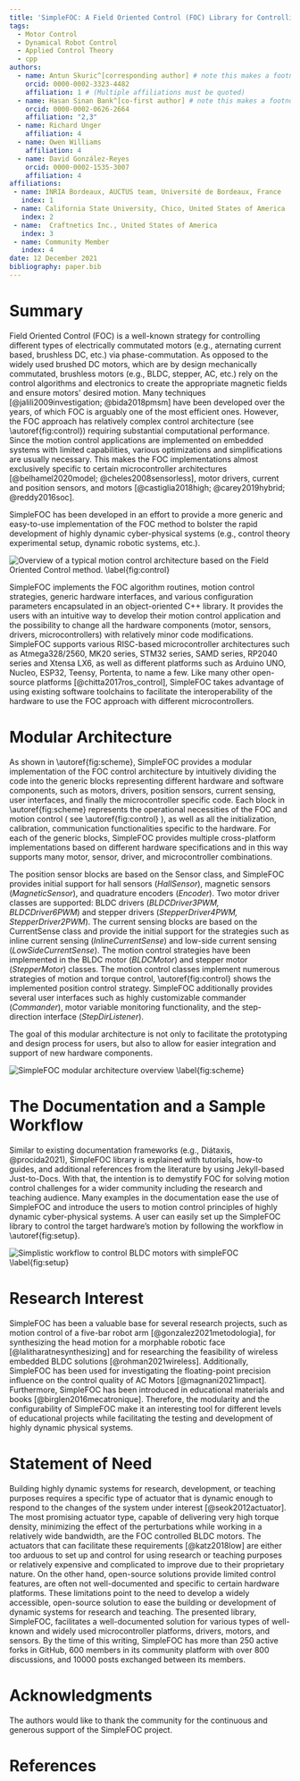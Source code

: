 ```yaml
---
title: 'SimpleFOC: A Field Oriented Control (FOC) Library for Controlling Brushless Direct Current (BLDC) and Stepper Motors'
tags: 
  - Motor Control
  - Dynamical Robot Control
  - Applied Control Theory
  - cpp
authors:
  - name: Antun Skuric^[corresponding author] # note this makes a footnote saying 'co-first author'
    orcid: 0000-0002-3323-4482
    affiliation: 1 # (Multiple affiliations must be quoted)
  - name: Hasan Sinan Bank^[co-first author] # note this makes a footnote saying 'co-first author'
    orcid: 0000-0002-0626-2664
    affiliation: "2,3"
  - name: Richard Unger
    affiliation: 4
  - name: Owen Williams
    affiliation: 4
  - name: David González-Reyes
    orcid: 0000-0002-1535-3007
    affiliation: 4
affiliations:
 - name: INRIA Bordeaux, AUCTUS team, Université de Bordeaux, France
   index: 1
 - name: California State University, Chico, United States of America
   index: 2
 - name:  Craftnetics Inc., United States of America
   index: 3
 - name: Community Member
   index: 4
date: 12 December 2021
bibliography: paper.bib
---
```


# Summary

Field Oriented Control (FOC) is a well-known strategy for controlling different types of electrically commutated motors (e.g., aternating current based, brushless DC, etc.) via phase-commutation. As opposed to the widely used brushed DC motors, which are by design mechanically commutated, brushless motors (e.g., BLDC, stepper, AC, etc.) rely on the control algorithms and electronics to create the appropriate magnetic fields and ensure motors' desired motion. Many techniques [@jalili2009investigation; @bida2018pmsm] have been developed over the years, of which FOC is arguably one of the most efficient ones. However, the FOC approach has relatively complex control architecture (see \autoref{fig:control}) requiring substantial computational performance. Since the motion control applications are implemented on embedded systems with limited capabilities, various optimizations and simplifications are usually necessary. This makes the FOC implementations almost exclusively specific to certain microcontroller architectures [@belhamel2020model; @cheles2008sensorless], motor drivers, current and position sensors, and motors [@castiglia2018high; @carey2019hybrid; @reddy2016soc].

SimpleFOC has been developed in an effort to provide a more generic and easy-to-use implementation of the FOC method to bolster the rapid development of highly dynamic cyber-physical systems (e.g., control theory experimental setup, dynamic robotic systems, etc.). 

![Overview of a typical motion control architecture based on the Field Oriented Control method. \label{fig:control}](control.png)

SimpleFOC implements the FOC algorithm routines, motion control strategies, generic hardware interfaces, and various configuration parameters encapsulated in an object-oriented C++ library. It provides the users with an intuitive way to develop their motion control application and the possibility to change all the hardware components (motor, sensors, drivers, microcontrollers) with relatively minor code modifications. SimpleFOC supports various RISC-based microcontroller architectures such as Atmega328/2560, MK20 series, STM32 series, SAMD series, RP2040 series and Xtensa LX6, as well as different platforms such as Arduino UNO, Nucleo, ESP32, Teensy, Portenta, to name a few.  Like many other open-source platforms [@chitta2017ros_control], SimpleFOC takes advantage of using existing software toolchains to facilitate the interoperability of the hardware to use the FOC approach with different microcontrollers. 



# Modular Architecture

As shown in \autoref{fig:scheme}, SimpleFOC provides a modular implementation of the FOC control architecture by intuitively dividing the code into the generic blocks representing different hardware and software components, such as motors, drivers, position sensors, current sensing, user interfaces, and finally the microcontroller specific code.  Each block in \autoref{fig:scheme} represents the operational necessities of the FOC and motion control ( see \autoref{fig:control} ), as well as all the initialization, calibration, communication functionalities specific to the hardware. For each of the generic blocks, SimpleFOC provides multiple cross-platform implementations based on different hardware specifications and in this way supports many motor, sensor, driver, and microcontroller combinations. 

The position sensor blocks are based on the Sensor class, and SimpleFOC provides initial support for hall sensors (*HallSensor*), magnetic sensors (*MagneticSensor*), and quadrature encoders (*Encoder*). Two motor driver classes are supported: BLDC drivers (*BLDCDriver3PWM, BLDCDriver6PWM*) and stepper drivers (*StepperDriver4PWM, StepperDriver2PWM*). The current sensing blocks are based on the CurrentSense class and provide the initial support for the strategies such as inline current sensing (*InlineCurrentSense*)  and low-side current sensing (*LowSideCurrentSense*). The motion control strategies have been implemented in the BLDC motor (*BLDCMotor*) and stepper motor (*StepperMotor*) classes. The motion control classes implement numerous strategies of motion and torque control, \autoref{fig:control} shows the implemented position control strategy. SimpleFOC additionally provides several user interfaces such as highly customizable commander (*Commander*), motor variable monitoring functionality, and the step-direction interface (*StepDirListener*).

The goal of this modular architecture is not only to facilitate the prototyping and design process for users, but also to allow for easier integration and support of new hardware components.

![ SimpleFOC modular architecture overview \label{fig:scheme}](architecture.png)

# The Documentation and a Sample Workflow
Similar to existing documentation frameworks (e.g., Diátaxis, @procida2021), SimpleFOC library is explained with tutorials, how-to guides, and additional references from the literature by using Jekyll-based Just-to-Docs. With that, the intention is to demystify FOC for solving motion control challenges for a wider community including the research and teaching audience. Many examples in the documentation ease the use of SimpleFOC and introduce the users to motion control principles of highly dynamic cyber-physical systems. A user can easily set up the SimpleFOC library to control the target hardware’s motion by following the workflow in \autoref{fig:setup}.

![Simplistic workflow to control BLDC motors with simpleFOC \label{fig:setup}](setup.png)

# Research Interest
SimpleFOC has been a valuable base for several research projects, such as motion control of a five-bar robot arm [@gonzalez2021metodologia], for synthesizing the head motion for a morphable robotic face [@lalitharatnesynthesizing] and for researching the feasibility of wireless embedded BLDC solutions [@rohman2021wireless]. Additionally, SimpleFOC has been used for investigating the floating-point precision influence on the control quality of AC Motors [@magnani2021impact]. Furthermore, SimpleFOC has been introduced in educational materials and books [@birglen2016mecatronique]. Therefore, the modularity and the configurability of SimpleFOC make it an interesting tool for different levels of educational projects while facilitating the testing and development of highly dynamic physical systems.

# Statement of Need
Building highly dynamic systems for research, development, or teaching purposes requires a specific type of actuator that is dynamic enough to respond to the changes of the system under interest [@seok2012actuator]. The most promising actuator type, capable of delivering very high torque density, minimizing the effect of the perturbations while working in a relatively wide bandwidth, are the FOC controlled BLDC motors. The actuators that can facilitate these requirements [@katz2018low] are either too arduous to set up and control for using research or teaching purposes or relatively expensive and complicated to improve due to their proprietary nature. On the other hand, open-source solutions provide limited control features, are often not well-documented and specific to certain hardware platforms. These limitations point to the need to develop a widely accessible, open-source solution to ease the building or development of dynamic systems for research and teaching. The presented library, SimpleFOC, facilitates a well-documented solution for various types of well-known and widely used microcontroller platforms, drivers, motors, and sensors. By the time of this writing, SimpleFOC has more than 250 active forks in GitHub, 600 members in its community platform with over 800 discussions, and 10000 posts exchanged between its members.

# Acknowledgments
The authors would like to thank the community for the continuous and generous support of the SimpleFOC project.

# References
